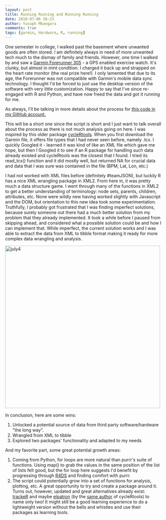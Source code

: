 ```yaml
---
layout: post
title: Running Running and Running Running
date: 2018-07-06 16:23
author: Yusuph Mkangara
comments: true
tags: [garmin, Hardware, R, running]
---
```

One semester in college, I walked past the basement where unwanted goods are often stored. I am definitely always in need of more unwanted tech much to the dismay of family and friends. However, one time I walked by and saw a <a href="https://www.amazon.com/Garmin-Forerunner-Receiver-Discontinued-Manufacturer/dp/B000CSWCQA/ref=sr_1_2?ie=UTF8&amp;qid=1530841957&amp;sr=8-2&amp;keywords=forerunner+305">Garmin Forerunner 305</a> - a GPS enabled exercise watch. It's clunky, but almost in mint condition. I charged it back up and strapped on the heart rate monitor (the real prize here!). I only lamented that due to its age, the Forerunner was not compatible with Garmin's mobile data sync technology. I thought I'd be forced to just use the desktop version of the software with very little customization. Happy to say that I've since re-engaged with R and Python, and have now freed the data and got it running for me.<!--more-->

As always, I'll be talking in more details about the process for <a href="https://github.com/yo-my-bard/R-Analyses/blob/master/Garmin/GarminRun.R">this code in my GitHub account.</a>

This will be a short one since the script is short and I just want to talk overall about the process as there is not much analysis going on here. I was inspired by this older package <a href="https://cran.r-project.org/web/packages/cycleRtools/cycleRtools.pdf">cycleRtools</a>. When you first download the Garmin file, it offers file types that I had never seen before, namely .tcx. I quickly Googled it - learned it was kind of like an XML file which gave me hope, but then I Googled it to see if an R package for handling such data already existed and cycleRtools was the closest that I found. I tried its read_tcx() function and it did mostly well, but returned NA for crucial data and data that I was sure was contained in the file (BPM, Lat, Lon, etc.)

I had not worked with XML files before (definitely #teamJSON), but luckily R has a nice XML wrangling package in XML2. From here in, it was pretty much a data structure game. I went through many of the functions in XML2 to get a better understanding of terminology: node sets, parents, children, attributes, etc. None were wildly new having worked slightly with Javascript and the DOM, but orientation to this new idea took some experimentation. Truthfully, I probably got frustrated that I was finding imperfect solutions, because surely someone out there had a much better solution from my problem that they already implemented. It took a while before I paused from skipping ahead, and considered what a possible solution could be and how I can implement that. While imperfect, the current solution works and I was able to extract the data from XML to tibble format making it ready for more complex data wrangling and analysis.

<img src="https://elimumwalimu.files.wordpress.com/2018/07/july4.png" alt="july4" width="500" height="525" />

In conclusion, here are some wins:
<ol>
	<li>Unlocked a potential source of data from third party software/hardware "the long way".</li>
	<li>Wrangled from XML to tibble</li>
	<li>Explored two packages' functionality and adapted to my needs</li>
</ol>
And my favorite part, some great potential growth areas:
<ol>
	<li>Coming from Python, for loops are more natural than purrr's suite of functions. Using map() to grab the values in the same position of the list of lists felt good, but the for loop here suggests I'd benefit by progressing through <a href="http://r4ds.had.co.nz/introduction.html">R4DS</a> and finding comfort with purrr.</li>
	<li>The script could potentially grow into a set of functions for analysis, plotting, etc. A great opportunity to try and create a package around it. Turns out, however, updated and great alternatives already exist: <a href="https://cran.r-project.org/web/packages/trackeR/index.html">trackeR</a> and maybe <a href="https://github.com/jmackie/elpatron">elpatron</a> (by the <a href="https://github.com/jmackie">same author</a> of cycleRtools) to name only two! It might still be a good learning experience to do a lightweight version without the bells and whistles and use their packages as learning tools.</li>
</ol>
